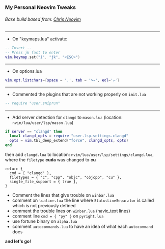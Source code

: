 ### My Personal Neovim Tweaks
###### Base build based from: [Chris Neovim](https://github.com/ChristianChiarulli/nvim)

---
* On "keymaps.lua" activate:
```lua
-- Insert --
-- Press jk fast to enter
vim.keymap.set("i", "jk", "<ESC>")
```
---
* On options.lua
```lua
vim.opt.listchars={space = '.', tab = '>~', eol='↵'}
```
---
* Commented the plugins that are not working properly on `init.lua`
```lua
-- require "user.sniprun"
```
---
* Add server detection for `clangd` to `mason.lua` (location: `nvim/lua/user/lsp/mason.lua`)
```lua
if server == "clangd" then
  local clangd_opts = require "user.lsp.settings.clangd"
  opts = vim.tbl_deep_extend("force", clangd_opts, opts)
end
```
then add `clangd.lua` to location: `nvim/lua/user/lsp/settings/clangd.lua`, where the `filetype` **cuda** was changed to **cu**
```
return {
  cmd = { "clangd" },
  filetypes = { "c", "cpp", "objc", "objcpp", "cu" },
  single_file_support = { true },
}

```

* Comment the lines that give trouble on `winbar.lua`
* comment on `lualine.lua` the line where `StatusLineSeparator` is called which is not previously defined
* comment the trouble lines on `winbar.lua` (navic\_text lines)
* comment line `cmd = { "py" }` on `pyright.lua`
* use fortune binary on `alpha.lua`
* comment `autocommands.lua` to have an idea of what each `autocommand` does

**and let's go!**
